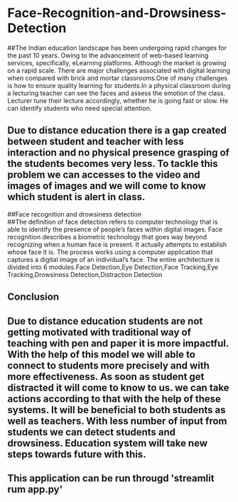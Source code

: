# Face-Recognition-and-Drowsiness-Detection
##The Indian education landscape has been undergoing rapid changes for the past 10 years. Owing to the advancement of web-based learning services, specifically, eLearning platforms. Although the market is growing on a rapid scale. There are major challenges associated with digital learning when compared with brick and mortar classrooms.One of many challenges is how to ensure quality learning for students.In a physical classroom during a lecturing teacher can see the faces and assess the emotion of the class. Lecturer tune their lecture accordingly, whether he is going fast or slow. He can identify students who need special attention.
## Due to distance education there is a gap created between student and teacher with less interaction and no physical presence grasping of the students becomes very less. To tackle this problem we can accesses to the video and images of images and we will come to know which student is alert in class.
##Face recognition and drowsiness detection  
##The definition of face detection refers to computer technology that is able to identify the presence of people’s faces within digital images. Face recognition describes a biometric technology that goes way beyond recognizing when a human face is present. It actually attempts to establish whose face it is. The process works using a computer application that captures a digital image of an individual’s face. The entire architecture is divided into 6 modules.Face Detection,Eye Detection,Face Tracking,Eye Tracking,Drowsiness Detection,Distraction Detection 
## Conclusion
## Due to distance education students are not getting motivated with traditional way of teaching with pen and paper it is more impactful. With the help of this model we will able to connect to students more precisely and with more effectiveness. As soon as student get distracted it will come to know to us. we can take actions according to that with the help of these systems. It will be beneficial to both students as well as teachers. With less number of input from students we can detect students and drowsiness. Education system will take new steps towards future with this.
## This application can be run througd 'streamlit rum app.py' 
